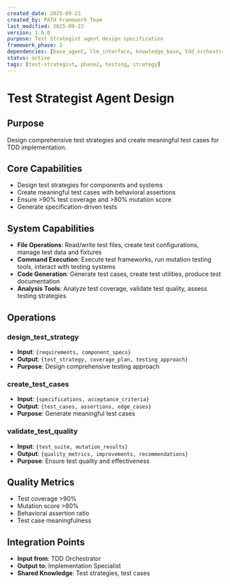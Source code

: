 ```yaml
---
created_date: 2025-09-23
created_by: PATH Framework Team
last_modified: 2025-09-23
version: 1.0.0
purpose: Test Strategist agent design specification
framework_phase: 2
dependencies: [base_agent, llm_interface, knowledge_base, tdd_orchestrator]
status: active
tags: [test-strategist, phase2, testing, strategy]
---
```


# Test Strategist Agent Design

## Purpose
Design comprehensive test strategies and create meaningful test cases for TDD implementation.

## Core Capabilities
- Design test strategies for components and systems
- Create meaningful test cases with behavioral assertions
- Ensure >90% test coverage and >80% mutation score
- Generate specification-driven tests

## System Capabilities
- **File Operations**: Read/write test files, create test configurations, manage test data and fixtures
- **Command Execution**: Execute test frameworks, run mutation testing tools, interact with testing systems
- **Code Generation**: Generate test cases, create test utilities, produce test documentation
- **Analysis Tools**: Analyze test coverage, validate test quality, assess testing strategies

## Operations

### design_test_strategy
- **Input**: `{requirements, component_specs}`
- **Output**: `{test_strategy, coverage_plan, testing_approach}`
- **Purpose**: Design comprehensive testing approach

### create_test_cases
- **Input**: `{specifications, acceptance_criteria}`
- **Output**: `{test_cases, assertions, edge_cases}`
- **Purpose**: Generate meaningful test cases

### validate_test_quality
- **Input**: `{test_suite, mutation_results}`
- **Output**: `{quality_metrics, improvements, recommendations}`
- **Purpose**: Ensure test quality and effectiveness

## Quality Metrics
- Test coverage >90%
- Mutation score >80%
- Behavioral assertion ratio
- Test case meaningfulness

## Integration Points
- **Input from**: TDD Orchestrator
- **Output to**: Implementation Specialist
- **Shared Knowledge**: Test strategies, test cases